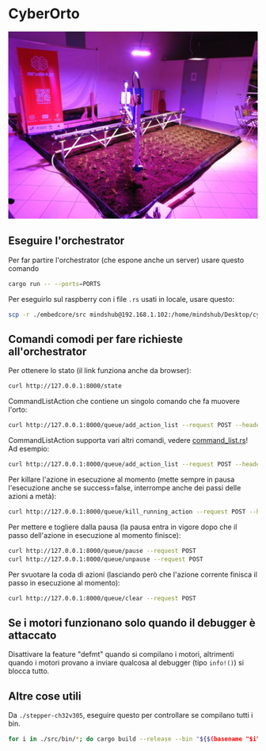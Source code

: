 # CyberOrto

![photo of CyberOrto](cyberorto%20foto.jpg)

## Eseguire l'orchestrator

Per far partire l'orchestrator (che espone anche un server) usare questo comando

```sh
cargo run -- --ports=PORTS
```

Per eseguirlo sul raspberry con i file `.rs` usati in locale, usare questo:

```sh
scp -r ./embedcore/src mindshub@192.168.1.102:/home/mindshub/Desktop/cyberorto/embedcore && scp -r ./orchestrator/src mindshub@192.168.1.102:/home/mindshub/Desktop/cyberorto/orchestrator && ssh -t mindshub@192.168.1.102 "bash -l -c 'cd /home/mindshub/Desktop/cyberorto/orchestrator; ROCKET_ADDRESS=0.0.0.0 cargo run -- --ports=autosimulated'"
```

## Comandi comodi per fare richieste all'orchestrator

Per ottenere lo stato (il link funziona anche da browser):

```sh
curl http://127.0.0.1:8000/state
```

CommandListAction che contiene un singolo comando che fa muovere l'orto:

```sh
curl http://127.0.0.1:8000/queue/add_action_list --request POST --header 'Content-Type: application/json' --data '[{"Move": {"x": 1, "y": 0.5, "z": -0.6}}]'
```

CommandListAction supporta vari altri comandi, vedere [command_list.rs](./orchestrator/src/action/command_list.rs)! Ad esempio:

```sh
curl http://127.0.0.1:8000/queue/add_action_list --request POST --header 'Content-Type: application/json' --data '["ToggleLed", {"WaterCooldown": {"secs": 5,"nanos": 0}}, "Reset"]'
```

Per killare l'azione in esecuzione al momento (mette sempre in pausa l'esecuzione anche se success=false, interrompe anche dei passi delle azioni a metà):

```sh
curl http://127.0.0.1:8000/queue/kill_running_action --request POST --header 'Content-Type: application/json' --data '{"action_id": 96, "keep_in_queue": false}'
```

Per mettere e togliere dalla pausa (la pausa entra in vigore dopo che il passo dell'azione in esecuzione al momento finisce):

```sh
curl http://127.0.0.1:8000/queue/pause --request POST
curl http://127.0.0.1:8000/queue/unpause --request POST
```

Per svuotare la coda di azioni (lasciando però che l'azione corrente finisca il passo in esecuzione al momento):

```sh
curl http://127.0.0.1:8000/queue/clear --request POST
```

## Se i motori funzionano solo quando il debugger è attaccato

Disattivare la feature "defmt" quando si compilano i motori, altrimenti quando i motori provano a inviare qualcosa al debugger (tipo `info!()`) si blocca tutto.

## Altre cose utili

Da `./stepper-ch32v305`, eseguire questo per controllare se compilano tutti i bin.

```sh
for i in ./src/bin/*; do cargo build --release --bin "${$(basename "$i")%.*}"; done
```
